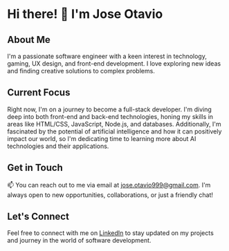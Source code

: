 # Hi there! 👋 I'm Jose Otavio

## About Me
I'm a passionate software engineer with a keen interest in technology, gaming, UX design, and front-end development. I love exploring new ideas and finding creative solutions to complex problems.

## Current Focus
Right now, I'm on a journey to become a full-stack developer. I'm diving deep into both front-end and back-end technologies, honing my skills in areas like HTML/CSS, JavaScript, Node.js, and databases. Additionally, I'm fascinated by the potential of artificial intelligence and how it can positively impact our world, so I'm dedicating time to learning more about AI technologies and their applications.

## Get in Touch
📫 You can reach out to me via email at jose.otavio999@gmail.com. I'm always open to new opportunities, collaborations, or just a friendly chat!

## Let's Connect
Feel free to connect with me on [LinkedIn](https://www.linkedin.com/in/jose-otavio-deoliveira/) to stay updated on my projects and journey in the world of software development.


